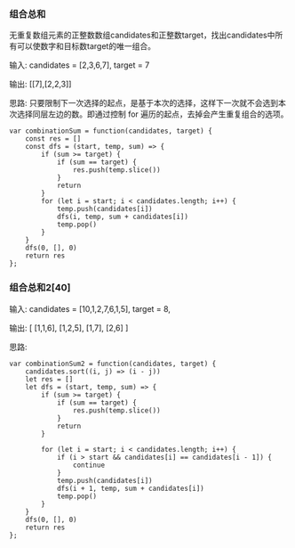 ### 组合总和
无重复数组元素的正整数数组candidates和正整数target，找出candidates中所有可以使数字和目标数target的唯一组合。

输入: candidates = [2,3,6,7], target = 7

输出: [[7],[2,2,3]]

思路: 只要限制下一次选择的起点，是基于本次的选择，这样下一次就不会选到本次选择同层左边的数。即通过控制 for 遍历的起点，去掉会产生重复组合的选项。

```
var combinationSum = function(candidates, target) {
    const res = []
    const dfs = (start, temp, sum) => {
        if (sum >= target) {
            if (sum == target) {
                res.push(temp.slice())
            }
            return
        }
        for (let i = start; i < candidates.length; i++) {
            temp.push(candidates[i])
            dfs(i, temp, sum + candidates[i])
            temp.pop()
        }
    }
    dfs(0, [], 0)
    return res
};
```

### 组合总和2[40]
输入: candidates = [10,1,2,7,6,1,5], target = 8,

输出:
[
[1,1,6],
[1,2,5],
[1,7],
[2,6]
]

思路:

```
var combinationSum2 = function(candidates, target) {
    candidates.sort((i, j) => (i - j))
    let res = []
    let dfs = (start, temp, sum) => {
        if (sum >= target) {
            if (sum == target) {
                res.push(temp.slice())
            }
            return
        }

        for (let i = start; i < candidates.length; i++) {
            if (i > start && candidates[i] == candidates[i - 1]) {
                continue
            }
            temp.push(candidates[i])
            dfs(i + 1, temp, sum + candidates[i])
            temp.pop()
        }
    }
    dfs(0, [], 0)
    return res
};
```
